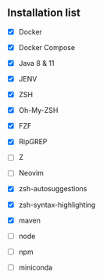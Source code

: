 ## Installation list

- [x] Docker
- [x] Docker Compose
- [x] Java 8 & 11
- [x] JENV
- [x] ZSH
- [x] Oh-My-ZSH
- [x] FZF
- [x] RipGREP
- [ ] Z
- [ ] Neovim
- [x] zsh-autosuggestions
- [x] zsh-syntax-highlighting
- [x] maven
- [ ] node
- [ ] npm
- [ ] miniconda
 